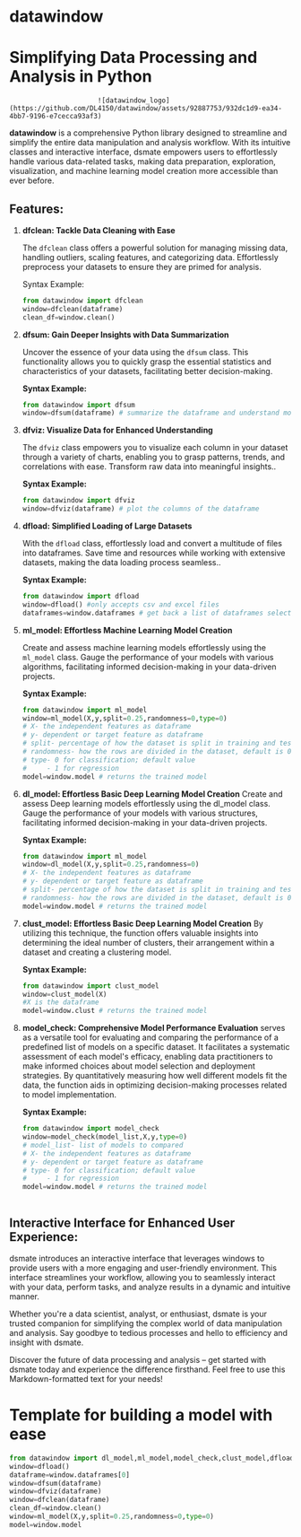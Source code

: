 # datawindow
# Simplifying Data Processing and Analysis in Python
                          ![datawindow_logo](https://github.com/DL4150/datawindow/assets/92887753/932dc1d9-ea34-4bb7-9196-e7cecca93af3)




**datawindow** is a comprehensive Python library designed to streamline and simplify the entire data manipulation and analysis workflow. With its intuitive classes and interactive interface, dsmate empowers users to effortlessly handle various data-related tasks, making data preparation, exploration, visualization, and machine learning model creation more accessible than ever before.

## Features:

1. **dfclean: Tackle Data Cleaning with Ease**

   The `dfclean` class offers a powerful solution for managing missing data, handling outliers, scaling features, and categorizing data. Effortlessly preprocess your datasets to ensure they are primed for analysis.

   Syntax Example:
   ```python
   from datawindow import dfclean
   window=dfclean(dataframe)
   clean_df=window.clean()

2. **dfsum: Gain Deeper Insights with Data Summarization**

   Uncover the essence of your data using the `dfsum` class. This functionality allows you to quickly grasp the essential statistics and characteristics of your datasets, facilitating better decision-making.

   **Syntax Example:**

   ```python
   from datawindow import dfsum
   window=dfsum(dataframe) # summarize the dataframe and understand more about it


3. **dfviz: Visualize Data for Enhanced Understanding**
   
   The `dfviz` class empowers you to visualize each column in your dataset through a variety of charts, enabling you to grasp patterns, trends, and correlations with ease. Transform raw data into meaningful insights..

   **Syntax Example:**

   ```python
   from datawindow import dfviz
   window=dfviz(dataframe) # plot the columns of the dataframe 

4. **dfload: Simplified Loading of Large Datasets**
   
   With the `dfload` class, effortlessly load and convert a multitude of files into dataframes. Save time and resources while working with extensive datasets, making the data loading process seamless..

   **Syntax Example:**

   ```python
   from datawindow import dfload
   window=dfload() #only accepts csv and excel files
   dataframes=window.dataframes # get back a list of dataframes selected

5. **ml_model: Effortless Machine Learning Model Creation**
   
   Create and assess machine learning models effortlessly using the `ml_model` class. Gauge the performance of your models with various algorithms, facilitating informed decision-making in your data-driven projects.

   **Syntax Example:**

   ```python
   from datawindow import ml_model
   window=ml_model(X,y,split=0.25,randomness=0,type=0)
   # X- the independent features as dataframe
   # y- dependent or target feature as dataframe
   # split- percentage of how the dataset is split in training and test set; default value is 0.25
   # randomness- how the rows are divided in the dataset, default is 0
   # type- 0 for classification; default value
   #     - 1 for regression
   model=window.model # returns the trained model

6. **dl_model: Effortless Basic Deep Learning Model Creation**
   Create and assess Deep learning models effortlessly using the dl_model class. Gauge the performance of your models with various structures, facilitating informed decision-making in your data-driven projects.

   **Syntax Example:**

   ```python
   from datawindow import ml_model
   window=dl_model(X,y,split=0.25,randomness=0)
   # X- the independent features as dataframe
   # y- dependent or target feature as dataframe
   # split- percentage of how the dataset is split in training and test set; default value is 0.25
   # randomness- how the rows are divided in the dataset, default is 0
   model=window.model # returns the trained model


7. **clust_model: Effortless Basic Deep Learning Model Creation**
   By utilizing this technique, the function offers valuable insights into determining the ideal number of clusters, their arrangement within a dataset and creating a clustering model.

   **Syntax Example:**

   ```python
   from datawindow import clust_model
   window=clust_model(X)
   #X is the dataframe
   model=window.clust # returns the trained model

8. **model_check: Comprehensive Model Performance Evaluation**
   serves as a versatile tool for evaluating and comparing the performance of a predefined list of models on a specific dataset. It facilitates a systematic assessment of each model's efficacy, enabling data practitioners to make informed choices about model selection and deployment strategies. By quantitatively measuring how well different models fit the data, the function aids in optimizing decision-making processes related to model implementation.

   **Syntax Example:**

   ```python
   from datawindow import model_check
   window=model_check(model_list,X,y,type=0)
   # model_list- list of models to compared
   # X- the independent features as dataframe
   # y- dependent or target feature as dataframe
   # type- 0 for classification; default value
   #     - 1 for regression
   model=window.model # returns the trained model

   

## Interactive Interface for Enhanced User Experience:

dsmate introduces an interactive interface that leverages windows to provide users with a more engaging and user-friendly environment. This interface streamlines your workflow, allowing you to seamlessly interact with your data, perform tasks, and analyze results in a dynamic and intuitive manner.

Whether you're a data scientist, analyst, or enthusiast, dsmate is your trusted companion for simplifying the complex world of data manipulation and analysis. Say goodbye to tedious processes and hello to efficiency and insight with dsmate.

Discover the future of data processing and analysis – get started with dsmate today and experience the difference firsthand.
Feel free to use this Markdown-formatted text for your needs!
 # Template for building a model with ease
 ```python
from datawindow import dl_model,ml_model,model_check,clust_model,dfload,dfviz,dfsum,dfclean
window=dfload()
dataframe=window.dataframes[0]
window=dfsum(dataframe)
window=dfviz(dataframe)
window=dfclean(dataframe)
clean_df=window.clean()
window=ml_model(X,y,split=0.25,randomness=0,type=0)
model=window.model
